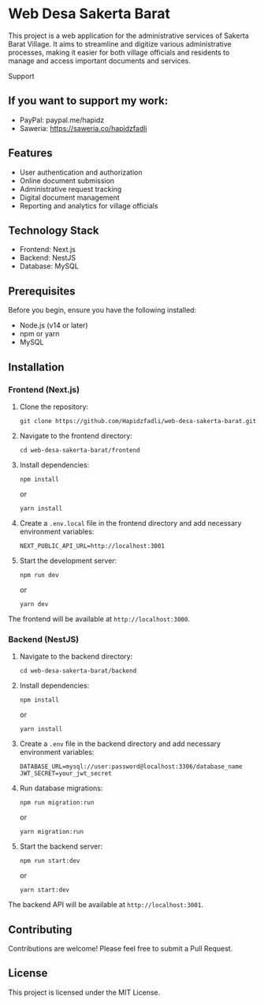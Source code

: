 # Web Desa Sakerta Barat

This project is a web application for the administrative services of Sakerta Barat Village. It aims to streamline and digitize various administrative processes, making it easier for both village officials and residents to manage and access important documents and services.

Support

## If you want to support my work:

- PayPal: paypal.me/hapidz
- Saweria: https://saweria.co/hapidzfadli

## Features

- User authentication and authorization
- Online document submission
- Administrative request tracking
- Digital document management
- Reporting and analytics for village officials

## Technology Stack

- Frontend: Next.js
- Backend: NestJS
- Database: MySQL

## Prerequisites

Before you begin, ensure you have the following installed:
- Node.js (v14 or later)
- npm or yarn
- MySQL

## Installation

### Frontend (Next.js)

1. Clone the repository:
   ```
   git clone https://github.com/Hapidzfadli/web-desa-sakerta-barat.git
   ```

2. Navigate to the frontend directory:
   ```
   cd web-desa-sakerta-barat/frontend
   ```

3. Install dependencies:
   ```
   npm install
   ```
   or
   ```
   yarn install
   ```

4. Create a `.env.local` file in the frontend directory and add necessary environment variables:
   ```
   NEXT_PUBLIC_API_URL=http://localhost:3001
   ```

5. Start the development server:
   ```
   npm run dev
   ```
   or
   ```
   yarn dev
   ```

The frontend will be available at `http://localhost:3000`.

### Backend (NestJS)

1. Navigate to the backend directory:
   ```
   cd web-desa-sakerta-barat/backend
   ```

2. Install dependencies:
   ```
   npm install
   ```
   or
   ```
   yarn install
   ```

3. Create a `.env` file in the backend directory and add necessary environment variables:
   ```
   DATABASE_URL=mysql://user:password@localhost:3306/database_name
   JWT_SECRET=your_jwt_secret
   ```

4. Run database migrations:
   ```
   npm run migration:run
   ```
   or
   ```
   yarn migration:run
   ```

5. Start the backend server:
   ```
   npm run start:dev
   ```
   or
   ```
   yarn start:dev
   ```

The backend API will be available at `http://localhost:3001`.

## Contributing

Contributions are welcome! Please feel free to submit a Pull Request.

## License

This project is licensed under the MIT License.
